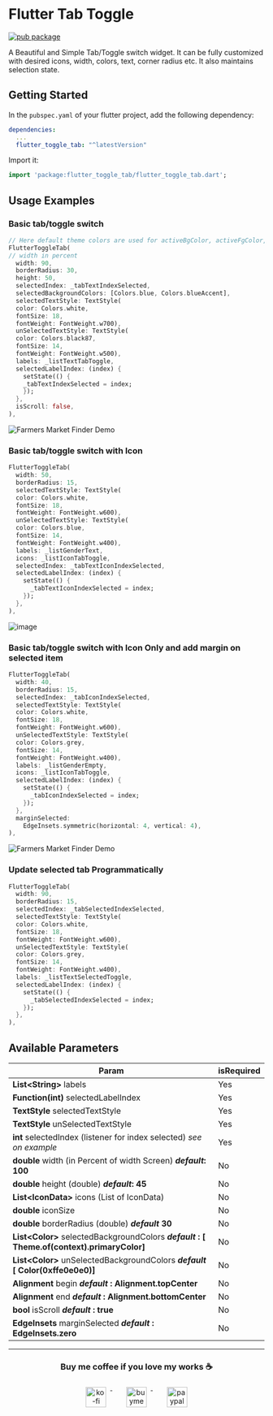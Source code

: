 
# Flutter Tab Toggle 
[![pub package](https://img.shields.io/pub/v/flutter_toggle_tab.svg)](https://pub.dev/packages/flutter_toggle_tab)

A Beautiful and Simple Tab/Toggle switch widget. It can be fully customized with desired icons, width, colors, text, corner radius etc. It also maintains selection state.

## Getting Started

In the `pubspec.yaml` of your flutter project, add the following dependency:

```yaml
dependencies:
  ...
  flutter_toggle_tab: "^latestVersion"
```

Import it:

```dart
import 'package:flutter_toggle_tab/flutter_toggle_tab.dart';
```

## Usage Examples

### Basic tab/toggle switch 

```dart
// Here default theme colors are used for activeBgColor, activeFgColor, inactiveBgColor and inactiveFgColor
FlutterToggleTab(
// width in percent
  width: 90,
  borderRadius: 30,
  height: 50,
  selectedIndex: _tabTextIndexSelected,
  selectedBackgroundColors: [Colors.blue, Colors.blueAccent],
  selectedTextStyle: TextStyle(
  color: Colors.white,
  fontSize: 18,
  fontWeight: FontWeight.w700),
  unSelectedTextStyle: TextStyle(
  color: Colors.black87,
  fontSize: 14,
  fontWeight: FontWeight.w500),
  labels: _listTextTabToggle,
  selectedLabelIndex: (index) {
    setState(() {
    _tabTextIndexSelected = index;
    });
  },
  isScroll: false,
),

```

![Farmers Market Finder Demo](https://github.com/ukieTux/flutter_toggle_tab/blob/master/gifs/basic.gif)

### Basic tab/toggle switch with Icon 

```dart
FlutterToggleTab(
  width: 50,
  borderRadius: 15,
  selectedTextStyle: TextStyle(
  color: Colors.white,
  fontSize: 18,
  fontWeight: FontWeight.w600),
  unSelectedTextStyle: TextStyle(
  color: Colors.blue,
  fontSize: 14,
  fontWeight: FontWeight.w400),
  labels: _listGenderText,
  icons: _listIconTabToggle,
  selectedIndex: _tabTextIconIndexSelected,
  selectedLabelIndex: (index) {
    setState(() {
      _tabTextIconIndexSelected = index;
    });
  },
),

```

![image](https://user-images.githubusercontent.com/1531684/170535796-814f380d-2640-4489-8598-97f5a24398fd.png)


### Basic tab/toggle switch with Icon Only and add margin on selected item

```dart
FlutterToggleTab(
  width: 40,
  borderRadius: 15,
  selectedIndex: _tabIconIndexSelected,
  selectedTextStyle: TextStyle(
  color: Colors.white,
  fontSize: 18,
  fontWeight: FontWeight.w600),
  unSelectedTextStyle: TextStyle(
  color: Colors.grey,
  fontSize: 14,
  fontWeight: FontWeight.w400),
  labels: _listGenderEmpty,
  icons: _listIconTabToggle,
  selectedLabelIndex: (index) {
    setState(() {
      _tabIconIndexSelected = index;
    });
  },
  marginSelected:
    EdgeInsets.symmetric(horizontal: 4, vertical: 4),
),

```

![Farmers Market Finder Demo](https://github.com/ukieTux/flutter_toggle_tab/blob/master/gifs/with_icon_only.gif)

### Update selected tab Programmatically

```dart
FlutterToggleTab(
  width: 90,
  borderRadius: 15,
  selectedIndex: _tabSelectedIndexSelected,
  selectedTextStyle: TextStyle(
  color: Colors.white,
  fontSize: 18,
  fontWeight: FontWeight.w600),
  unSelectedTextStyle: TextStyle(
  color: Colors.grey,
  fontSize: 14,
  fontWeight: FontWeight.w400),
  labels: _listTextSelectedToggle,
  selectedLabelIndex: (index) {
    setState(() {
      _tabSelectedIndexSelected = index;
    });
  },
),

```


## Available Parameters
| Param                                                                                       | isRequired |
|---------------------------------------------------------------------------------------------|------------|
| **List<String\>** labels                                                                    | Yes        |
| **Function(int)** selectedLabelIndex                                                        | Yes        |
| **TextStyle** selectedTextStyle                                                             | Yes        |
| **TextStyle** unSelectedTextStyle                                                           | Yes        |
| **int** selectedIndex (listener for index selected) *see on example*                        | Yes        |
| **double** width (in Percent of width Screen) ***default*: 100**                            | No         |
| **double** height (double) ***default*: 45**                                                | No         |
| **List<IconData\>** icons (List of IconData)                                                | No         |
| **double** iconSize                                                                         | No         |
| **double** borderRadius (double) ***default* 30**                                           | No         |
| **List<Color\>** selectedBackgroundColors ***default* : [ Theme.of(context).primaryColor]** | No         |
| **List<Color\>** unSelectedBackgroundColors ***default* [ Color(0xffe0e0e0)]**              | No         |
| **Alignment** begin ***default* : Alignment.topCenter**                                     | No         |
| **Alignment** end ***default* : Alignment.bottomCenter**                                    | No         |
| **bool** isScroll ***default* : true**                                                      | No         |
| **EdgeInsets** marginSelected ***default* : EdgeInsets.zero**                               | No         |

---
<h3 align="center">Buy me coffee if you love my works ☕️</h3>
<p align="center">
  <a href="https://ko-fi.com/ukietux" target="_blank">
    <img src="https://help.ko-fi.com/system/photos/3604/0095/9793/logo_circle.png" alt="ko-fi" style="vertical-align:top; margin:8px" height="40">
  </a>&nbsp;&nbsp;&nbsp;&nbsp;
  <a href="https://www.buymeacoffee.com/ukieTux" target="_blank">
    <img src="https://www.buymeacoffee.com/assets/img/guidelines/download-assets-sm-2.svg" alt="buymeacoffe" style="vertical-align:top; margin:8px" height="40">
  </a>&nbsp;&nbsp;&nbsp;&nbsp;
  <a href="https://paypal.me/ukieTux" target="_blank">
    <img src="https://blog.zoom.us/wp-content/uploads/2019/08/paypal.png" alt="paypal" style="vertical-align:top; margin:8px" height="40">
  </a>
</p>
<br><br>
